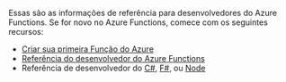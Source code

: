 Essas são as informações de referência para desenvolvedores do Azure Functions. Se for novo no Azure Functions, comece com os seguintes recursos:

* [Criar sua primeira Função do Azure](../articles/azure-functions/functions-create-first-azure-function.md)
* [Referência do desenvolvedor do Azure Functions](../articles/azure-functions/functions-reference.md)
* Referência de desenvolvedor do [C#](../articles/azure-functions/functions-reference-csharp.md), [F#](../articles/azure-functions/functions-reference-fsharp.md), ou [Node](../articles/azure-functions/functions-reference-node.md)



<!--HONumber=Nov16_HO3-->


